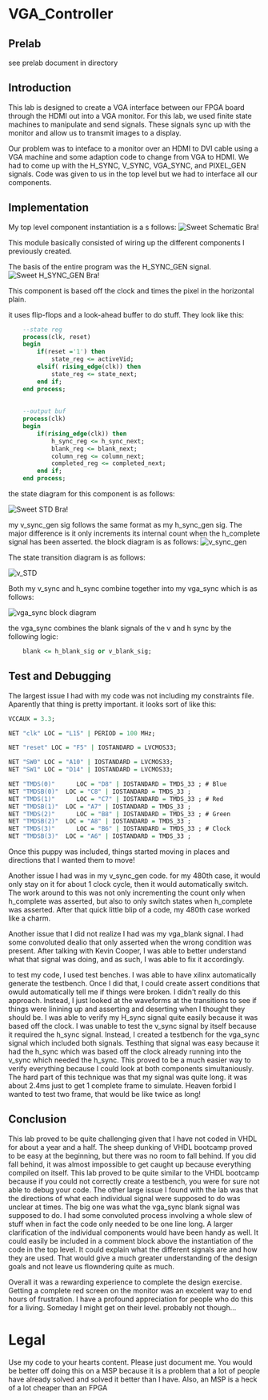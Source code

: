 VGA_Controller
==============

Prelab
--------------
see prelab document in directory

Introduction
--------------
This lab is designed to create a VGA interface between our FPGA board through the HDMI out into a VGA monitor. For this lab, we used finite state machines to manipulate and send signals. These signals sync up with the monitor and allow us to transmit images to a display. 

Our problem was to inteface to a monitor over an HDMI to DVI cable using a VGA machine and some adaption code to change from VGA to HDMI. We had to come up with the H_SYNC, V_SYNC, VGA_SYNC, and PIXEL_GEN signals. Code was given to us in the top level but we had to interface all our components. 

Implementation
---------------

My top level component instantiation is a s follows:
![Sweet Schematic Bra!](schematic.JPG)

This module basically consisted of wiring up the different components I previously created. 

The basis of the entire program was the H_SYNC_GEN signal. 
![Sweet H_SYNC_GEN Bra!](h_sync_gen.JPG)

This component is based off the clock and times the pixel in the horizontal plain.

it uses flip-flops and a look-ahead buffer to do stuff. They look like this:
```vhdl
	--state reg
	process(clk, reset)
	begin
		if(reset ='1') then
			state_reg <= activeVid;
		elsif( rising_edge(clk)) then
			state_reg <= state_next;
		end if;
	end process;
	
	
	--output buf
	process(clk)
	begin
		if(rising_edge(clk)) then
			h_sync_reg <= h_sync_next;
			blank_reg <= blank_next;
			column_reg <= column_next;
			completed_reg <= completed_next;
		end if;
	end process;

```


the state diagram for this component is as follows:

![Sweet STD Bra!](STD_h_synch_gen.png)

my v_sync_gen sig follows the same format as my h_sync_gen sig. The major difference is it only increments its internal count when the h_complete signal has been asserted. the block diagram is as follows:
![v_sync_gen](v_sync_gen.JPG)

The state transition diagram is as follows:

![v_STD](STD_v_sync_gen.png)

Both my v_sync and h_sync combine together into my vga_sync which is as follows:

![vga_sync block diagram](vga_sync.JPG)

the vga_sync combines the blank signals of the v and h sync by the following logic:
```vhdl
	blank <= h_blank_sig or v_blank_sig;
```



Test and Debugging
-------------------
The largest issue I had with my code was not including my constraints file. Aparently that thing is pretty important. it looks sort of like this:

```vhdl
VCCAUX = 3.3;

NET "clk" LOC = "L15" | PERIOD = 100 MHz;

NET "reset" LOC = "F5" | IOSTANDARD = LVCMOS33;

NET "SW0" LOC = "A10" | IOSTANDARD = LVCMOS33;
NET "SW1" LOC = "D14" | IOSTANDARD = LVCMOS33;

NET "TMDS(0)"      LOC = "D8" | IOSTANDARD = TMDS_33 ; # Blue
NET "TMDSB(0)"  LOC = "C8" | IOSTANDARD = TMDS_33 ;
NET "TMDS(1)"      LOC = "C7" | IOSTANDARD = TMDS_33 ; # Red
NET "TMDSB(1)"  LOC = "A7" | IOSTANDARD = TMDS_33 ;
NET "TMDS(2)"      LOC = "B8" | IOSTANDARD = TMDS_33 ; # Green
NET "TMDSB(2)"  LOC = "A8" | IOSTANDARD = TMDS_33 ;
NET "TMDS(3)"      LOC = "B6" | IOSTANDARD = TMDS_33 ; # Clock
NET "TMDSB(3)"  LOC = "A6" | IOSTANDARD = TMDS_33 ;
```

Once this puppy was included, things started moving in places and directions that I wanted them to move!

Another issue I had was in my v_sync_gen code. for my 480th case, it would only stay on it for about 1 clock cycle, then it would automatically switch. The work around to this was not only incrementing the count only when h_complete was asserted, but also to only switch states when h_complete was asserted. After that quick little blip of a code, my 480th case worked like a charm. 

Another issue that I did not realize I had was my vga_blank signal. I had some convoluted dealio that only asserted when the wrong condition was present. After talking with Kevin Cooper, I was able to better understand what that signal was doing, and as such, I was able to fix it accordingly. 

to test my code, I used test benches. I was able to have xilinx automatically generate the testbench. Once I did that, I could create assert conditions that owuld automatically tell me if things were broken. I didn't really do this approach. Instead, I just looked at the waveforms at the transitions to see if things were linining up and asserting and deserting when I thought they should be. I was able to verify my H_sync signal quite easily because it was based off the clock. I was unable to test the v_sync signal by itself because it required the h_sync signal. Instead, I created a testbench for the vga_sync signal which included both signals. Testhing that signal was easy because it had the h_sync which was based off the clock already running into the v_sync which needed the h_sync. This proved to be a much easier way to verify everything because I could look at both components simultaniously. The hard part of this technique was that my signal was quite long. it was about 2.4ms just to get 1 complete frame to simulate. Heaven forbid I wanted to test two frame, that would be like twice as long!








Conclusion
---------------
This lab proved to be quite challenging given that I have not coded in VHDL for about a year and a half. The sheep dunking of VHDL bootcamp proved to be easy at the beginning, but there was no room to fall behind. If you did fall behind, it was almost impossible to get caught up because everything compiled on itself. This lab proved to be quite similar to the VHDL bootcamp because if you could not correctly create a testbench, you were for sure not able to debug your code. The other large issue I found with the lab was that the directions of what each individual signal were supposed to do was unclear at times. The big one was what the vga_sync blank signal was supposed to do. I had some convoluted process involving a whole slew of stuff when in fact the code only needed to be one line long. A larger clarification of the individual components would have been handy as well. It could easily be included in a comment block above the instantiation of the code in the top level. It could explain what the different signals are and how they are used. That would give a much greater understanding of the design goals and not leave us flowndering quite as much. 

Overall it was a rewarding experience to complete the design exercise. Getting a complete red screen on the monitor was an excelent way to end hours of frustration. I have a profound appreciation for people who do this for a living. Someday I might get on their level. probably not though...

Legal
=========
Use my code to your hearts content. Please just document me. You would be better off doing this on a MSP because it is a problem that a lot of people have already solved and solved it better than I have. Also, an MSP is a heck of a lot cheaper than an FPGA



